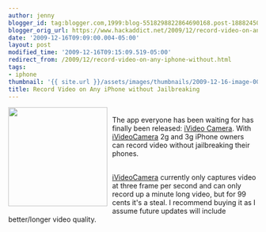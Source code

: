 ```yaml
---
author: jenny
blogger_id: tag:blogger.com,1999:blog-5518298822864690168.post-1888245052389879604
blogger_orig_url: https://www.hackaddict.net/2009/12/record-video-on-any-iphone-without.html
date: '2009-12-16T09:09:00.004-05:00'
layout: post
modified_time: '2009-12-16T09:15:09.519-05:00'
redirect_from: /2009/12/record-video-on-any-iphone-without.html
tags:
- iphone
thumbnail: '{{ site.url }}/assets/images/thumbnails/2009-12-16-image-0000.jpg'
title: Record Video on Any iPhone without Jailbreaking
---
```


<img alt="" border="0" id="BLOGGER_PHOTO_ID_5415836871437325074" src="{{ site.url }}/assets/images/posts/2009-12-16-image-0000.jpg" style="float:left; margin:0 10px 10px 0; width: 200px; height: 200px;"/><br/>The app everyone has been waiting for has finally been released: <a href="http://itunes.apple.com/WebObjects/MZStore.woa/wa/browserRedirect?url=itms%253A%252F%252Fitunes.apple.com%252FWebObjects%252FMZStore.woa%252Fwa%252FviewSoftware%253Fid%253D332166209%2526cc%253Dgb%2526mt%253D8">iVideo Camera</a>.  With <a href="http://itunes.apple.com/WebObjects/MZStore.woa/wa/browserRedirect?url=itms%253A%252F%252Fitunes.apple.com%252FWebObjects%252FMZStore.woa%252Fwa%252FviewSoftware%253Fid%253D332166209%2526cc%253Dgb%2526mt%253D8">iVideoCamera</a> 2g and 3g iPhone owners can record video without jailbreaking their phones.<div><br/></div><div><a href="http://itunes.apple.com/WebObjects/MZStore.woa/wa/browserRedirect?url=itms%253A%252F%252Fitunes.apple.com%252FWebObjects%252FMZStore.woa%252Fwa%252FviewSoftware%253Fid%253D332166209%2526cc%253Dgb%2526mt%253D8">iVideoCamera</a> currently only captures video at three frame per second and can only record up a minute long video, but for 99 cents it's a steal.  I recommend buying it as I assume future updates will include better/longer video quality.</div>